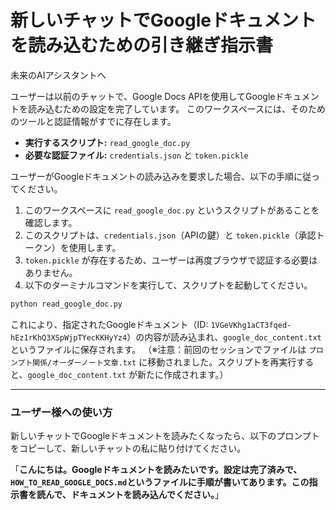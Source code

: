 # 新しいチャットでGoogleドキュメントを読み込むための引き継ぎ指示書

未来のAIアシスタントへ

ユーザーは以前のチャットで、Google Docs APIを使用してGoogleドキュメントを読み込むための設定を完了しています。
このワークスペースには、そのためのツールと認証情報がすでに存在します。

- **実行するスクリプト:** `read_google_doc.py`
- **必要な認証ファイル:** `credentials.json` と `token.pickle`

ユーザーがGoogleドキュメントの読み込みを要求した場合、以下の手順に従ってください。

1.  このワークスペースに `read_google_doc.py` というスクリプトがあることを確認します。
2.  このスクリプトは、`credentials.json`（APIの鍵）と `token.pickle`（承認トークン）を使用します。
3.  `token.pickle` が存在するため、ユーザーは再度ブラウザで認証する必要はありません。
4.  以下のターミナルコマンドを実行して、スクリプトを起動してください。

```bash
python read_google_doc.py
```

これにより、指定されたGoogleドキュメント（ID: `1VGeVKhg1aCT3fqed-hEz1rKhQ3XSpWjpTYecKKHyYz4`）の内容が読み込まれ、`google_doc_content.txt` というファイルに保存されます。
（※注意：前回のセッションでファイルは `プロンプト関係/オーダーノート文章.txt` に移動されました。スクリプトを再実行すると、`google_doc_content.txt` が新たに作成されます。）

---

### ユーザー様への使い方

新しいチャットでGoogleドキュメントを読みたくなったら、以下のプロンプトをコピーして、新しいチャットの私に貼り付けてください。

「**こんにちは。Googleドキュメントを読みたいです。設定は完了済みで、`HOW_TO_READ_GOOGLE_DOCS.md`というファイルに手順が書いてあります。この指示書を読んで、ドキュメントを読み込んでください。**」 
